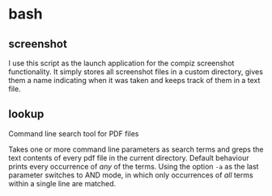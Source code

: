 bash
====

screenshot
-----

I use this script as the launch application for the compiz screenshot 
functionality. It simply stores all screenshot files in a custom directory,
gives them a name indicating when it was taken and keeps track of them in
a text file.

lookup
----

Command line search tool for PDF files

Takes one or more command line parameters as search terms and greps the 
text contents of every pdf file in the current directory. Default behaviour 
prints every occurrence of *any* of the terms. Using the option `-a` as the
last parameter switches to AND mode, in which only occurrences of *all* terms
within a single line are matched. 

